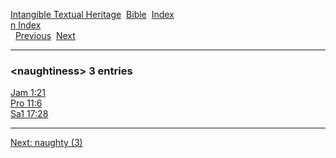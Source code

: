 [Intangible Textual Heritage](../../index)  [Bible](../index) 
[Index](index)   
[n Index](_n_)  
  [Previous](c07728)  [Next](c07730) 

------------------------------------------------------------------------

### &lt;naughtiness&gt; 3 entries

[Jam 1:21](../kjv/jam001.htm#021)  
[Pro 11:6](../kjv/pro011.htm#006)  
[Sa1 17:28](../kjv/sa1017.htm#028)  

------------------------------------------------------------------------

[Next: naughty (3)](c07730)
